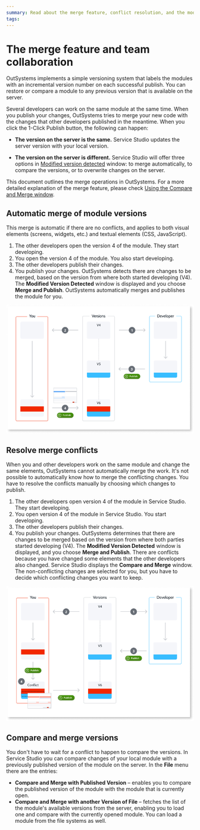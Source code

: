 ```yaml
---
summary: Read about the merge feature, conflict resolution, and the module comparison.
tags:
---
```


# The merge feature and team collaboration

OutSystems implements a simple versioning system that labels the modules with an incremental version number on each successful publish. You can restore or compare a module to any previous version that is available on the server.

Several developers can work on the same module at the same time. When you publish your changes, OutSystems tries to merge your new code with the changes that other developers published in the meantime. When you click the 1-Click Publish button, the following can happen:

* **The version on the server is the same.** Service Studio updates the server version with your local version.

* **The version on the server is different.** Service Studio will offer three options in [Modified version detected](<intro.md#modified-version-detected>) window: to merge automatically, to compare the versions, or to overwrite changes on the server.

This document outlines the merge operations in OutSystems. For a more detailed explanation of the merge feature, please check [Using the Compare and Merge window](<intro.md>).

## Automatic merge of module versions

This merge is automatic if there are no conflicts, and applies to both visual elements (screens, widgets, etc.) and textual elements (CSS, JavaScript).

1. The other developers open the version 4 of the module. They start developing. 
1. You open the version 4 of the module. You also start developing. 
1. The other developers publish their changes.
1. You publish your changes. OutSystems detects there are changes to be merged, based on the version from where both started developing (V4). The **Modified Version Detected** window is displayed and you choose **Merge and Publish**. OutSystems automatically merges and publishes the module for you. 

![](images/automatic-merge-module-versions-diag.png)

## Resolve merge conflicts

When you and other developers work on the same module and change the same
elements, OutSystems cannot automatically merge the work. It's not possible to automatically know how to merge the conflicting changes. You have to resolve the conflicts manually by choosing which changes to publish.

1. The other developers open version 4 of the module in Service Studio. They start developing.
1. You open version 4 of the module in Service Studio. You start developing.
1. The other developers publish their changes. 
1. You publish your changes. OutSystems determines that there are changes to be merged based on the version from where both parties started developing (V4). The  **Modified Version Detected**  window is displayed, and you choose **Merge and Publish**. There are conflicts because you have changed some elements that the other developers also changed. Service Studio displays the **Compare and Merge** window. The non-conflicting changes are selected for you, but you have to decide which conflicting changes you want to keep.

![](images/resolve-merge-conflicts-diag.png)

## Compare and merge versions

You don't have to wait for a conflict to happen to compare the versions. In Service Studio you can compare changes of your local module with a previously published version of the module on the server. In the **File** menu there are the entries:

* **Compare and Merge with Published Version** – enables you to compare the published version of the module with the module that is currently open.
* **Compare and Merge with another Version of File** – fetches the list of the module's available versions from the server, enabling you to load one and compare with the currently opened module. You can load a module from the file systems as well.

